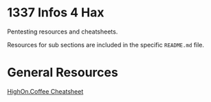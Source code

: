 # 1337 Infos 4 Hax

Pentesting resources and cheatsheets.

Resources for sub sections are included in the specific `README.md` file.

# General Resources

[HighOn.Coffee Cheatsheet](https://highon.coffee/blog/penetration-testing-tools-cheat-sheet/)
